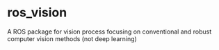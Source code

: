 # ros_vision
A ROS package for vision process focusing on conventional and robust computer vision methods (not deep learning)
